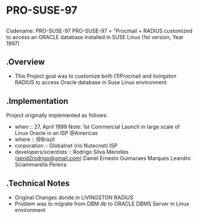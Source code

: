 # PRO-SUSE-97
##

Codename: PRO-SUSE-97
PRO-SUSE-97 = "Procmail + RADIUS customized to access an ORACLE database installed in SUSE Linux (1st version, Year 1997)

.Overview
--------
- This Project goal was to customize both (1)Procmail and livingston RADIUS to access Oracle database in Suse Linux environment

.Implementation
---------------
Project originally implemented as follows:
- when                  :: 27, April 1999
Note: 1st Commercial Launch in large scale of Linux Oracle in an ISP @Americas
- where                 :: @Brazil
- corporation           :: Globalnet (rio Nutecnet) ISP
- developers/scientists ::
Rodrigo Silva Meirelles (send2rodrigo@gmail.com)
Daniel Ernesto Guimaraes Marques
Leandro Sciammarella Pereira

.Technical Notes
----------------
- Original Changes donde in LIVINGSTON RADIUS
- Problem was to migrate from DBM db to ORACLE DBMS Server in Linux environment
